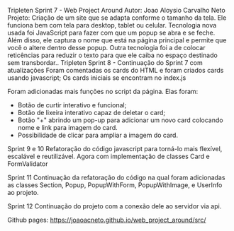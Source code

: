 Tripleten Sprint 7 - Web Project Around
Autor: Joao Aloysio Carvalho Neto
Projeto: Criação de um site que se adapta conforme o tamanho da tela. Ele funciona bem com tela para desktop, tablet ou celular.
Tecnologia nova usada foi JavaScript para fazer com que um popup se abra e se feche. Além disso, ele captura o nome que está na página principal e permite que você o altere dentro desse popup.
Outra tecnologia foi a de colocar reticências para reduzir o texto para que ele caiba no espaço destinado sem transbordar..
Tripleten Sprint 8 - Continuação do Sprint 7 com atualizações
Foram comentadas os cards do HTML e foram criados cards usando javascript;
Os cards iniciais se encontram no index.js

Foram adicionadas mais funções no script da página. Elas foram:

- Botão de curtir interativo e funcional;
- Botão de lixeira interativo capaz de deletar o card;
- Botão "+" abrindo um pop-up para adicionar um novo card colocando nome e link para imagem do card.
- Possibilidade de clicar para ampliar a imagem do card.

Sprint 9 e 10
Refatoração do código javascript para torná-lo mais flexível, escalável e reutilizável. Agora com implementação de classes Card e FormValidator

Sprint 11
Continuação da refatoração do código na qual foram adicionadas as classes Section, Popup, PopupWithForm, PopupWithImage, e UserInfo ao projeto.

Sprint 12
Continuação do projeto com a conexão dele ao servidor via api.

Github pages: https://joaoacneto.github.io/web_project_around/src/

